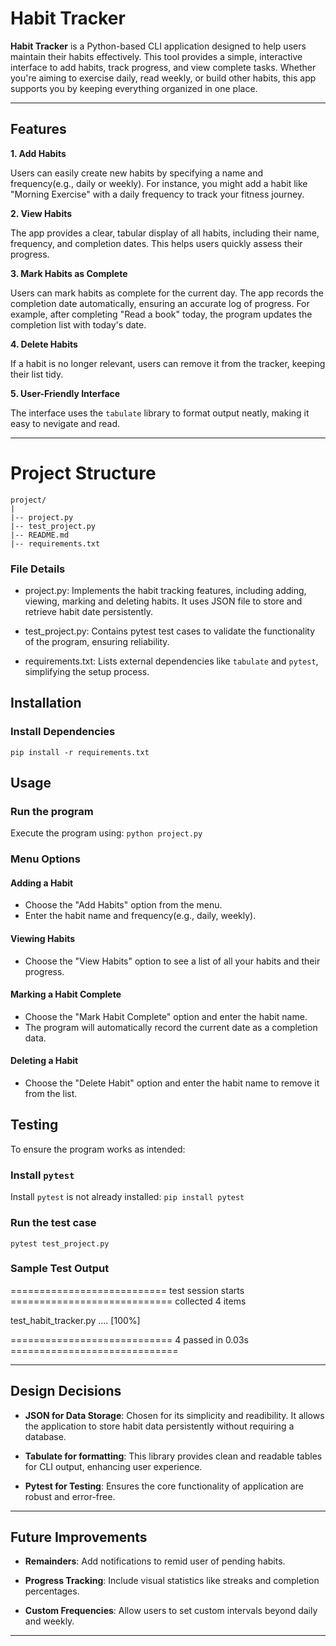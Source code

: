 # Habit Tracker

**Habit Tracker** is a Python-based CLI application designed to help users maintain their habits effectively. This tool provides a simple, interactive interface to add habits, track progress, and view complete tasks. Whether you're aiming to exercise daily, read weekly, or build other habits, this app supports you by keeping everything organized in one place.

---

## Features

**1. Add Habits**

Users can easily create new habits by specifying a name and frequency(e.g., daily or weekly). For instance, you might add a habit like "Morning Exercise" with a daily frequency to track your fitness journey.

**2. View Habits**

The app provides a clear, tabular display of all habits, including their name, frequency, and completion dates. This helps users quickly assess their progress.

**3. Mark Habits as Complete**
   
Users can mark habits as complete for the current day. The app records the completion date automatically, ensuring an accurate log of progress. For example, after completing "Read a book" today, the program updates the completion list with today's date.

**4. Delete Habits**

If a habit is no longer relevant, users can remove it from the tracker, keeping their list tidy.

**5. User-Friendly Interface**
   
The interface uses the `tabulate` library to format output neatly, making it easy to nevigate and read.

---

# Project Structure
```plaintext
project/
|
|-- project.py
|-- test_project.py
|-- README.md
|-- requirements.txt
```

### File Details
- project.py: Implements the habit tracking features, including adding, viewing, marking and deleting habits. It uses JSON file to store and retrieve habit date persistently.

- test_project.py: Contains pytest test cases to validate the functionality of the program, ensuring reliability.

- requirements.txt: Lists external dependencies like `tabulate` and `pytest`, simplifying the setup process.


## Installation

### Install Dependencies
`pip install -r requirements.txt`


## Usage

### Run the program
Execute the program using:
`python project.py`

### Menu Options
#### Adding a Habit
- Choose the "Add Habits" option from the menu.
- Enter the habit name and frequency(e.g., daily, weekly).

#### Viewing Habits
- Choose the "View Habits" option to see a list of all your habits and their progress.

#### Marking a Habit Complete
- Choose the "Mark Habit Complete" option and enter the habit name.
- The program will automatically record the current date as a completion data.

#### Deleting a Habit
- Choose the "Delete Habit" option and enter the habit name to remove it from the list.


## Testing
To ensure the program works as intended:

### Install `pytest`
Install `pytest` is not already installed:
`pip install pytest`

### Run the test case
`pytest test_project.py`


### Sample Test Output

=========================== test session starts ============================
collected 4 items

test_habit_tracker.py ....                                           [100%]

============================ 4 passed in 0.03s =============================

---

## Design Decisions
- **JSON for Data Storage**: Chosen for its simplicity and readibility. It allows the application to store habit data persistently without requiring a database.

- **Tabulate for formatting**: This library provides clean and readable tables for CLI output, enhancing user experience.

- **Pytest for Testing**: Ensures the core functionality of application are robust and error-free.

---

## Future Improvements
- **Remainders**: Add notifications to remid user of pending habits.
- **Progress Tracking**: Include visual statistics like streaks and completion percentages.

- **Custom Frequencies**: Allow users to set custom intervals beyond daily and weekly.

---



